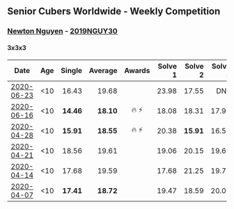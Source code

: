 ## Senior Cubers Worldwide - Weekly Competition
### [Newton Nguyen](../newton_nguyen.md) - [2019NGUY30](https://www.worldcubeassociation.org/persons/2019NGUY30?event=333)

#### 3x3x3

| Date | Age | Single | Average | Awards | Solve 1 | Solve 2 | Solve 3 | Solve 4 | Solve 5 | Video |
| :--: | :--: | --: | --: | :--: | --: | --: | --: | --: | --: | :-- |
| [2020-06-23](../../results/333/2020-06-23.md) | <10 | 16.43 | 19.68 |  | 23.98 | 17.55 | DNF | 16.43 | 17.52 | [Link](https://www.facebook.com/events/722150235200875/permalink/726311081451457/) |
| [2020-06-16](../../results/333/2020-06-16.md) | <10 | **14.46** | **18.10** | 🔥 ⚡ | 18.08 | 18.31 | 17.91 | 20.13 | **14.46** | [Link](https://www.facebook.com/events/604103587178706/permalink/608566270065771/) |
| [2020-04-28](../../results/333/2020-04-28.md) | <10 | **15.91** | **18.55** | 🔥 ⚡ | 20.38 | **15.91** | 16.58 | 26.53 | 18.69 | [Link](https://www.facebook.com/events/535188653858103/permalink/535620563814912/) |
| [2020-04-21](../../results/333/2020-04-21.md) | <10 | 18.56 | 19.61 |  | 19.06 | 20.15 | 19.63 | 23.45 | 18.56 | [Link](https://www.facebook.com/events/880278499062375/permalink/881358878954337/) |
| [2020-04-14](../../results/333/2020-04-14.md) | <10 | 17.68 | 19.59 |  | 17.68 | 21.25 | 19.78 | 19.51 | 19.47 | [Link](https://www.facebook.com/events/982619255468618/permalink/987643484966195/) |
| [2020-04-07](../../results/333/2020-04-07.md) | <10 | **17.41** | **18.72** |  | 19.47 | 18.59 | 20.02 | **17.41** | 18.12 | [Link](https://www.facebook.com/events/510082903229069/permalink/510529836517709/) |


<!-- Global site tag (gtag.js) - Google Analytics -->
<script async src="https://www.googletagmanager.com/gtag/js?id=UA-86348435-3"></script>
<script>window.dataLayer = window.dataLayer || []; function gtag() {dataLayer.push(arguments);} gtag('js', new Date()); gtag('config', 'UA-86348435-3');</script>
